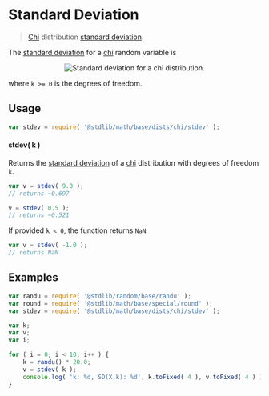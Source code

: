 # Standard Deviation

> [Chi][chi-distribution] distribution [standard deviation][stdev].

<!-- Section to include introductory text. Make sure to keep an empty line after the intro `section` element and another before the `/section` close. -->

<section class="intro">

The [standard deviation][stdev] for a [chi][chi-distribution] random variable is

<!-- <equation class="equation" label="eq:chi_stdev" align="center" raw="\sigma = \sqrt{ k - \mathbb{E}\left[ X \right]^2 }" alt="Standard deviation for a chi distribution."> -->

<div class="equation" align="center" data-raw-text="\sigma = \sqrt{ k - \mathbb{E}\left[ X \right]^2 }" data-equation="eq:chi_stdev">
    <img src="https://cdn.rawgit.com/stdlib-js/stdlib/6c7e930588674097b03b3201c5d368532bba6c67/lib/node_modules/@stdlib/math/base/dists/chi/stdev/docs/img/equation_chi_stdev.svg" alt="Standard deviation for a chi distribution.">
    <br>
</div>

<!-- </equation> -->

where `k >= 0` is the degrees of freedom.

</section>

<!-- /.intro -->

<!-- Package usage documentation. -->

<section class="usage">

## Usage

```javascript
var stdev = require( '@stdlib/math/base/dists/chi/stdev' );
```

#### stdev( k )

Returns the [standard deviation][stdev] of a [chi][chi-distribution] distribution with degrees of freedom `k`.

```javascript
var v = stdev( 9.0 );
// returns ~0.697

v = stdev( 0.5 );
// returns ~0.521
```

If provided `k < 0`, the function returns `NaN`.

```javascript
var v = stdev( -1.0 );
// returns NaN
```

</section>

<!-- /.usage -->

<!-- Package usage notes. Make sure to keep an empty line after the `section` element and another before the `/section` close. -->

<section class="notes">

</section>

<!-- /.notes -->

<!-- Package usage examples. -->

<section class="examples">

## Examples

<!-- eslint no-undef: "error" -->

```javascript
var randu = require( '@stdlib/random/base/randu' );
var round = require( '@stdlib/math/base/special/round' );
var stdev = require( '@stdlib/math/base/dists/chi/stdev' );

var k;
var v;
var i;

for ( i = 0; i < 10; i++ ) {
    k = randu() * 20.0;
    v = stdev( k );
    console.log( 'k: %d, SD(X,k): %d', k.toFixed( 4 ), v.toFixed( 4 ) );
}
```

</section>

<!-- /.examples -->

<!-- Section to include cited references. If references are included, add a horizontal rule *before* the section. Make sure to keep an empty line after the `section` element and another before the `/section` close. -->

<section class="references">

</section>

<!-- /.references -->

<!-- Section for all links. Make sure to keep an empty line after the `section` element and another before the `/section` close. -->

<section class="links">

[chi-distribution]: https://en.wikipedia.org/wiki/Chi_distribution

[stdev]: https://en.wikipedia.org/wiki/Standard_deviation

</section>

<!-- /.links -->

